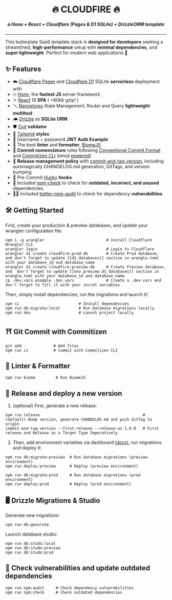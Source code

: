 <h1 align="center">
🔥 CLOUDFIRE 🔥
</h1>

<h5 align="center">
a Hono + React + Cloudflare (Pages & D1 SQLite) + DrizzleORM template
</h5>

---

This boilerplate SaaS template stack is **designed for developers** seeking a streamlined, **high-performance** setup with **minimal dependencies**, and **super lightweight**. Perfect for modern web applications 🚀

## ✨ Features

- ☁️ [Cloudflare Pages](https://pages.cloudflare.com/) and [Cloudflare D1](https://developers.cloudflare.com/d1/) SQLite **serverless** deployment with
- 🔥 [Hono](https://hono.dev/), the **fastest JS** server framework
- ⚛️ [React](https://react.dev/) 18 **SPA** ( <80kb gzip! )
- 🪛 [Nanostores](https://github.com/nanostores/nanostores) State Management, Router and Query **lightweight multitool**
- 🌧 [Drizzle](https://orm.drizzle.team/) as **SQLite ORM**
- 🛡 [Zod](https://zod.dev/) **validator**
- 🦄 [Tailwind](https://tailwindcss.com/) **styles**
- 🔐 Username + password **JWT Auth Example**
- 🎨 The best **linter** and **formatter**, [BiomeJS](https://biomejs.dev/)
- 💄 **Commit nomenclature** rules following [Conventional Commit Format](https://commitlint.js.org/) and [Commitizen CLI](https://github.com/commitizen/cz-cli) (emoji [powered](https://github.com/folke/devmoji))
- 🚀 **Release management policy** with [commit-and-tag-version](https://github.com/absolute-version/commit-and-tag-version), including automagically CHANGELOG.md generation, GitTags, and version bumping
- 🐶 Pre-Commit [Husky](https://github.com/typicode/husky) **hooks**
- 🔦 Included [npm-check](https://www.npmjs.com/package/npm-check) to check for **outdated, incorrect, and unused** dependencies.
- 🥷🏻 Included [better-npm-audit](https://www.npmjs.com/package/better-npm-audit) to check for dependency **vulnerabilities**


## 🛠 Getting Started

First, create your production & preview databases, and update your wrangler configuration file:

```
npm i -g wrangler                           # Install Cloudflare Wrangler CLI
wrangler login                              # Login to Cloudflare
wrangler d1 create cloudfire-prod-db        # Create Prod database, and don't forget to update [[d1_databases]] section in wrangle.toml with your database_id and database_name
wrangler d1 create cloudfire-preview-db     # Create Preview database, and  don't forget to update [[env.preview.d1_databases]] section in wrangle.toml with your database_id and database_name
cp .dev.vars.example .dev.vars              # Create a .dev.vars and don't forget to fill it with your secret variables
```

Then, simply install dependencies, run the migrations and launch it!

```
npm ci                          # Install dependencies
npm run db:migrate:local        # Run database migrations locally
npm run dev                     # Launch project locally
```

## ⛩ Git Commit with Commitizen

```
git add .            # Add files
npm run cz           # Commit with Commitizen CLI
```

## 🎨 Linter & Formatter

```
npm run biome         # Run BiomeJS
```

## 🚀 Release and deploy a new version

1. (optional) First, generate a new release:

```
npm run release                                             # (default) Bump version, generate CHANGELOG.md and push GitTag to origin
commit-and-tag-version --first-release --release-as 1.0.0   # First release and Release as a Target Type Imperatively
```

2. Then, add environment variables vía dashboard [(docs)](https://developers.cloudflare.com/workers/configuration/environment-variables/#add-environment-variables-via-the-dashboard), run migrations and deploy it:

```
npm run db:migrate:preview  # Run database migrations (preview environment)
npm run deploy:preview      # Deploy (preview environment)

npm run db:migrate:prod     # Run database migrations (prod environment)
npm run deploy:prod         # Deploy (prod environment)
```

## 🖥 Drizzle Migrations & Studio

Generate new migrations:

```
npm run db:generate
```

Launch database studio:

```
npm run db:studo:local
npm run db:studo:preview
npm run db:studo:prod
```

## 🔦 Check vulnerabilities and update outdated dependencies

```
npm run npm:audit     # Check dependency vulnerabilities
npm run npm:check     # Check outdated dependencies
```